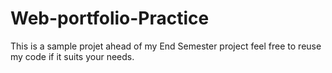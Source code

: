 # Web-portfolio-Practice
This is a sample projet ahead of my End Semester project feel free to reuse my code if it suits your needs.
